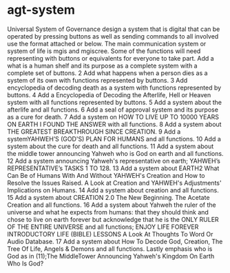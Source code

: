 # agt-system
Universal System of Governance
design a system that is digital that can be operated by pressing buttons as well as sending commands to all involved use the format attached or below. The main communication system or system of life is mgis and mgiscree. Some of the functions will need representing with buttons or equivalents for everyone to take part. Add a what is a human shelf and its purpose as a complete system with a complete set of buttons. 2 Add what happens when a person dies as a system of its own with functions represented by buttons. 3 Add encyclopedia of decoding death as a system with functions represented by buttons. 4 Add a Encyclopedia of Decoding the Afterlife, Hell or Heaven system with all functions represented by buttons. 5 Add a system about the afterlife and all functions. 6 Add a seal of approval system and its purpose as a cure for death. 7 Add a system on HOW TO LIVE UP TO 10000 YEARS ON EARTH I FOUND THE ANSWER with all functions. 8 Add a system about THE GREATEST BREAKTHROUGH SINCE CREATION. 9 Add a systemYAHWEH’S (GOD'S) PLAN FOR HUMANS and all functions. 10 Add a system about the cure for death and all functions. 11 Add a system about the middle tower announcing Yahweh who is God on earth and all functions. 12 Add a system announcing Yahweh's representative on earth; YAHWEH’s REPRESENTATIVE’s TASKS 1 TO 128. 13 Add a system about EARTH2 What Can Be of Humans With And Without YAHWEH's Creation and How to Resolve the Issues Raised. A Look at Creation and YAHWEH's Adjustments' Implications on Humans. 14 Add a system about creation and all functions. 15 Add a system about CREATION 2.0 The New Beginning. The Acetate Creation and all functions. 16 Add a system about Yahweh the ruler of the universe and what he expects from humans: that they should think and chose to live on earth forever but acknowledge that he is the ONLY RULER OF THE ENTIRE UNIVERSE and all functions; ENJOY LIFE FOREVER INTRODUCTORY LIFE (BIBLE) LESSONS A Look At Thoughts To Word Or Audio Database. 17 Add a system about How To Decode God, Creation, The Tree Of Life, Angels & Demons and all functions. Lastly emphasis who is God as in (11);The MiddleTower Announcing Yahweh's Kingdom On Earth Who Is God? 
